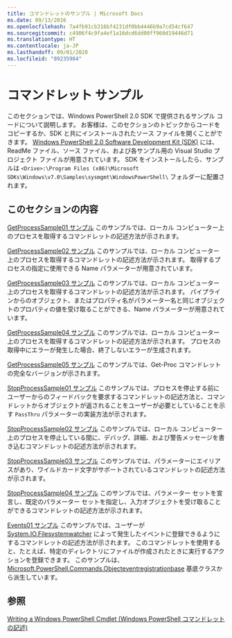 ```yaml
---
title: コマンドレットのサンプル | Microsoft Docs
ms.date: 09/13/2016
ms.openlocfilehash: 7a4fb91cb316bf4231df0bb4446b9a7cd54cf647
ms.sourcegitcommit: c4906f4c9fa4ef1a16dcd6dd00ff960d19446d71
ms.translationtype: HT
ms.contentlocale: ja-JP
ms.lasthandoff: 09/01/2020
ms.locfileid: "89235984"
---
```

# <a name="cmdlet-samples"></a>コマンドレット サンプル

このセクションでは、Windows PowerShell 2.0 SDK で提供されるサンプル コードについて説明します。 お客様は、このセクションのトピックからコードをコピーするか、SDK と共にインストールされたソース ファイルを開くことができます。 [Windows PowerShell 2.0 Software Development Kit (SDK)](https://www.microsoft.com/download/details.aspx?id=2560) には、ReadMe ファイル、ソース ファイル、および各サンプル用の Visual Studio プロジェクト ファイルが用意されています。 SDK をインストールしたら、サンプルは `<Drive>:\Program Files (x86)\Microsoft SDKs\Windows\v7.0\Samples\sysmgmt\WindowsPowerShell\` フォルダーに配置されます。

## <a name="in-this-section"></a>このセクションの内容

[GetProcessSample01 サンプル](./getprocesssample01-sample.md) このサンプルでは、ローカル コンピューター上のプロセスを取得するコマンドレットの記述方法が示されます。

[GetProcessSample02 サンプル](./getprocesssample02-sample.md) このサンプルでは、ローカル コンピューター上のプロセスを取得するコマンドレットの記述方法が示されます。 取得するプロセスの指定に使用できる Name パラメーターが用意されています。

[GetProcessSample03 サンプル](./getprocesssample03-sample.md) このサンプルでは、ローカル コンピューター上のプロセスを取得するコマンドレットの記述方法が示されます。 パイプラインからのオブジェクト、またはプロパティ名がパラメーター名と同じオブジェクトのプロパティの値を受け取ることができる、Name パラメーターが用意されています。

[GetProcessSample04 サンプル](./getprocesssample04-sample.md) このサンプルでは、ローカル コンピューター上のプロセスを取得するコマンドレットの記述方法が示されます。 プロセスの取得中にエラーが発生した場合、終了しないエラーが生成されます。

[GetProcessSample05 サンプル](./getprocesssample05-sample.md) このサンプルでは、Get-Proc コマンドレットの完全なバージョンが示されます。

[StopProcessSample01 サンプル](./stopprocesssample01-sample.md) このサンプルでは、プロセスを停止する前にユーザーからのフィードバックを要求するコマンドレットの記述方法と、コマンドレットからオブジェクトが返されることをユーザーが必要としていることを示す `PassThru` パラメーターの実装方法が示されます。

[StopProcessSample02 サンプル](./stopprocesssample02-sample.md) このサンプルでは、ローカル コンピューター上のプロセスを停止している間に、デバッグ、詳細、および警告メッセージを書き込むコマンドレットの記述方法が示されます。

[StopProcessSample03 サンプル](./stopprocesssample03-sample.md) このサンプルでは、パラメーターにエイリアスがあり、ワイルドカード文字がサポートされているコマンドレットの記述方法が示されます。

[StopProcessSample04 サンプル](./stopprocesssample04-sample.md) このサンプルでは、パラメーター セットを宣言し、既定のパラメーター セットを指定し、入力オブジェクトを受け取ることができるコマンドレットの記述方法が示されます。

[Events01 サンプル](./events01-sample.md) このサンプルでは、ユーザーが [System.IO.Filesystemwatcher](/dotnet/api/System.IO.FileSystemWatcher) によって発生したイベントに登録できるようにするコマンドレットの記述方法が示されます。 このコマンドレットを使用すると、たとえば、特定のディレクトリにファイルが作成されたときに実行するアクションを登録できます。 このサンプルは、[Microsoft.PowerShell.Commands.Objecteventregistrationbase](/dotnet/api/Microsoft.PowerShell.Commands.ObjectEventRegistrationBase) 基底クラスから派生しています。

## <a name="see-also"></a>参照

[Writing a Windows PowerShell Cmdlet (Windows PowerShell コマンドレットの記述)](./writing-a-windows-powershell-cmdlet.md)
